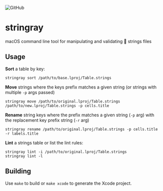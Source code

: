 ![GitHub](https://img.shields.io/github/license/mashape/apistatus.svg?style=flat-square)
# stringray
macOS command line tool for manipulating and validating  strings files

## Usage
**Sort** a table by key:
```
stringray sort /path/to/base.lproj/Table.strings
````

**Move** strings where the keys prefix matches a given string (or strings with multiple `-p` args passed)
```
stringray move /path/to/original.lproj/Table.strings /path/to/new.lproj/Table.strings -p cells.title
````

**Rename** string keys where the prefix matches a given string  (`-p` arg) with the replacement key prefix string (`-r` arg) 
```
stringray rename /path/to/original.lproj/Table.strings -p cells.title -r labels.title
````

**Lint** a strings table or list the lint rules:  
```
stringray lint -i /path/to/original.lproj/Table.strings
stringray lint -l
````

## Building
Use `make` to build or `make xcode` to generate the Xcode project.
